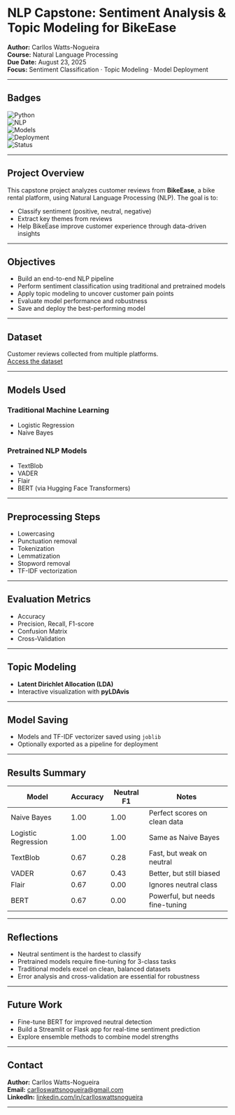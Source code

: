 #  NLP Capstone: Sentiment Analysis & Topic Modeling for BikeEase

**Author:** Carllos Watts-Nogueira  
**Course:** Natural Language Processing  
**Due Date:** August 23, 2025  
**Focus:** Sentiment Classification · Topic Modeling · Model Deployment  

---

##  Badges

![Python](https://img.shields.io/badge/Python-3.10+-blue.svg)  
![NLP](https://img.shields.io/badge/NLP-Sentiment%20%26%20Topics-purple.svg)  
![Models](https://img.shields.io/badge/Models-LogReg%2C%20NaiveBayes%2C%20BERT-lightgrey.svg)  
![Deployment](https://img.shields.io/badge/Deployment-Joblib%20%2F%20Pipeline-green.svg)  
![Status](https://img.shields.io/badge/Stage-Capstone%20Complete-brightgreen.svg)

---

##  Project Overview

This capstone project analyzes customer reviews from **BikeEase**, a bike rental platform, using Natural Language Processing (NLP). The goal is to:

- Classify sentiment (positive, neutral, negative)  
- Extract key themes from reviews  
- Help BikeEase improve customer experience through data-driven insights  

---

##  Objectives

- Build an end-to-end NLP pipeline  
- Perform sentiment classification using traditional and pretrained models  
- Apply topic modeling to uncover customer pain points  
- Evaluate model performance and robustness  
- Save and deploy the best-performing model  

---

##  Dataset

Customer reviews collected from multiple platforms.  
 [Access the dataset](https://drive.google.com/drive/folders/13-g3jxhPR0btN_s77KbcempcFXZ0RoqT)

---

##  Models Used

### Traditional Machine Learning
- Logistic Regression  
- Naive Bayes  

### Pretrained NLP Models
- TextBlob  
- VADER  
- Flair  
- BERT (via Hugging Face Transformers)

---

##  Preprocessing Steps

- Lowercasing  
- Punctuation removal  
- Tokenization  
- Lemmatization  
- Stopword removal  
- TF-IDF vectorization  

---

##  Evaluation Metrics

- Accuracy  
- Precision, Recall, F1-score  
- Confusion Matrix  
- Cross-Validation  

---

##  Topic Modeling

- **Latent Dirichlet Allocation (LDA)**  
- Interactive visualization with **pyLDAvis**

---

##  Model Saving

- Models and TF-IDF vectorizer saved using `joblib`  
- Optionally exported as a pipeline for deployment  

---

##  Results Summary

| Model               | Accuracy | Neutral F1 | Notes                          |
|---------------------|----------|------------|--------------------------------|
| Naive Bayes         | 1.00     | 1.00       | Perfect scores on clean data   |
| Logistic Regression | 1.00     | 1.00       | Same as Naive Bayes            |
| TextBlob            | 0.67     | 0.28       | Fast, but weak on neutral      |
| VADER               | 0.67     | 0.43       | Better, but still biased       |
| Flair               | 0.67     | 0.00       | Ignores neutral class          |
| BERT                | 0.67     | 0.00       | Powerful, but needs fine-tuning|

---

##  Reflections

- Neutral sentiment is the hardest to classify  
- Pretrained models require fine-tuning for 3-class tasks  
- Traditional models excel on clean, balanced datasets  
- Error analysis and cross-validation are essential for robustness  

---

##  Future Work

- Fine-tune BERT for improved neutral detection  
- Build a Streamlit or Flask app for real-time sentiment prediction  
- Explore ensemble methods to combine model strengths  

---

##  Contact

**Author:** Carllos Watts-Nogueira  
**Email:** [carlloswattsnogueira@gmail.com](mailto:carlloswattsnogueira@gmail.com)  
**LinkedIn:** [linkedin.com/in/carlloswattsnogueira](https://www.linkedin.com/in/carlloswattsnogueira/)

---


